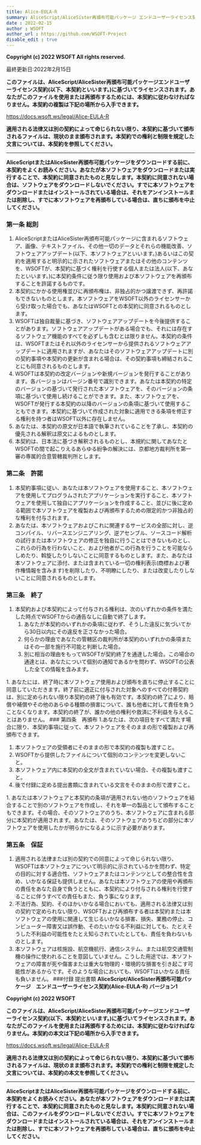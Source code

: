 ```yaml
---
title: Alice-EULA-R
summary: AliceScript/AliceSister再頒布可能パッケージ エンドユーザーライセンス契約(AliceEULA-R)バージョン1
date : 2022-02-15
author : WSOFT
author_url : https://github.com/WSOFT-Project
disable_edit : true
---
```

**Copyright (c) 2022 WSOFT All rights reserved.**

最終更新日:2022年2月15日

**このファイルは、AliceScript/AliceSister再頒布可能パッケージエンドユーザーライセンス契約(以下、本契約といいます。)に基づいてライセンスされます。あなたがこのファイルを使用または再頒布するためには、本契約に従わなければなりません。本契約の複製は下記の場所から入手できます。**

https://docs.wsoft.ws/legal/Alice-EULA-R

**適用される法律又は別の契約によって命じられない限り、本契約に基づいて頒布されるファイルは、現状のまま頒布されます。本契約での権利と制限を規定した文言については、本契約を参照してください。**

---

**AliceScriptまたはAliceSister再頒布可能パッケージをダウンロードする前に、本契約をよくお読みください。あなたが本ソフトウェアをダウンロードまたは実行することで、本契約に同意されたものと見なします。本契約に同意されない場合は、ソフトウェアをダウンロードしないでください。すでに本ソフトウェアをダウンロードまたはインストールされている場合は、それをアンインストールまたは削除し、すでに本ソフトウェアを再頒布している場合は、直ちに頒布を中止してください。**

### 第一条 総則

1. AliceScriptまたはAliceSister再頒布可能パッケージに含まれるソフトウェア、画像、テキストファイル、その他一切のデータとそれらの機能改善、ソフトウェアアップデート(以下、本ソフトウェアといいます。)あるいはこの契約を適用すると明示的に示されたソフトウェアまたはその他のコンテンツを、WSOFTが、本契約に基づく権利を行使する個人または法人(以下、あなたといいます。)に本契約条件に従う限り使用および本ソフトウェアを再頒布することを許諾するものです。
1. 本契約にかかる使用権並びに再頒布権は、非独占的かつ譲渡できず、再許諾もできないものとします。本ソフトウェアをWSOFT以外のライセンサーから受け取った場合でも、あなたはWSOFTとの本契約に同意されるものとします。
1. WSOFTは独自裁量に基づき、ソフトウェアアップデートを今後提供することがあります。ソフトウェアアップデートがある場合でも、それには存在するソフトウェア機能のすべてを必ずしも含むとは限りません。本契約の条件は、WSOFTまたはそれ以外のライセンサーから提供されるソフトウェアアップデートに適用されますが、あなたはそのソフトウェアアップデートに別の契約事項や本契約の更新が含まれる場合は、その契約事項も締結されることにも同意されるものとします。
1. WSOFTは本契約の改定バージョンや新規バージョンを発行することがあります。各バージョンはバージン番号で識別できます。あなたは本契約の特定のバージョンの基づいて発行された本ソフトウェアを、そのバージョンの条項に基づいて使用し続けることができます。また、本ソフトウェアを、WSOFTが発行する本契約の以降のバージョンの条項に基づいて使用することもできます。本契約に基づいて作成された対象に適用できる条項を修正する権利を持つ者はWSOFT以外に存在しません。
1. あなたは、本契約の原文が日本語で執筆されていることを了承し、本契約の優先される解釈は原文によるものとします。
1. 本契約は、日本法に基づき解釈されるものとし、本規約に関してあなたとWSOFTの間で起こりえるあらゆる紛争の解決には、京都地方裁判所を第一審の専属的合意管轄裁判所とします。
### 第二条　許諾

1. 本契約事項に従い、あなたは本ソフトウェアを使用すること、本ソフトウェアを使用してプログラムされたアプリケーションを実行すること、本ソフトウェアを使用して独自にアプリケーションを作成すること、並びに後に定める範囲で本ソフトウェアを複製および再頒布するための限定的かつ非独占的な権利を付与されます。
1. あなたは、本ソフトウェアおよびこれに関連するサービスの全部に対し、逆コンパイル、リバースエンジニアリング、逆アセンブル、ソースコード解析の試行または本ソフトウェアの修正を独自に行うことはできないものとし、これらの行為を行わないこと、および他者がこの行為を行うことを可能ならしめたり、斡旋したりしないことに同意するものとします。また、あなたは本ソフトウェアに添付、または含まれている一切の権利表示(商標および著作権情報を含みます)を削除したり、不明瞭にしたり、または改変したりしないことに同意されるものとします。
### 第三条　終了

1. 本契約および本契約によって付与される権利は、次のいずれかの条件を満たした時点でWSOFTからの通告なしに自動で終了します。<ol><li>あなたが本契約のいずれかの条項に従わず、そうした違反に気づいてから30日以内にその違反を正さなかった場合。</li><li>何らかの理由であなたの管轄区の裁判所が本契約のいずれかの条項またはその一部を施行不可能と判断した場合。</li><li>別に相当の理由をもってWSOFTが契約終了を通達した場合。この場合の通達とは、あなたについて個別の通知であるかを問わず、WSOFTの公表した全ての情報を含みます。</li>
</ol>
1. あなたには、終了時に本ソフトウェア使用および頒布を直ちに停止することに同意していただきます。終了前に適正に付与された対象へのすべての付帯契約は、別に定められない限り本契約の終了後も有効です。本契約の終了により、賠償や補償やその他のあらゆる種類の損害について、誰も他者に対して責任を負うことなくなります。本契約の終了が、誰かの他の権利や救済に不利益を与えることはありません。
### 第四条　再頒布
1.あなたは、次の項目をすべて満たす場合に限り、本契約事項に従って、本ソフトウェアをそのままの形で複製および再頒布できます。<ol><li>本ソフトウェアの受領者にそのままの形で本契約の複製も渡すこと。</li><li>WSOFTから提供したファイルについて個別のコンテンツを変更しないこと。</li><li>本ソフトウェア内に本契約の全文が含まれていない場合、その複製も渡すこと。</li><li>後で付録に定める提出書類に含まれている文言をそのままの形で渡すこと。</li>
</ol>
1. あなたは本ソフトウェアと本契約の条項が適用されない他のソフトウェアを結合することで別のソフトウェアを作成し、それを単一の製品として頒布することもできます。その場合、そのソフトウェアのうち、本ソフトウェアに含まれる部分に本契約が適用されます。あなたは、そのソフトウェアのうちどの部分に本ソフトウェアを使用したかが明らかになるように示す必要があります。

### 第五条　保証

1. 適用される法律または別の契約での同意によって命じられない限り、WSOFTは本ソフトウェアについて明示的に示されているかを問わず、特定の目的に対する適合性、ソフトウェアまたはコンテンツとしての整合性を含め、いかなる保証も提供しません。あなたは本ソフトウェアの使用や再頒布の責任をあなた自身で負うとともに、本契約により付与される権利を行使することに伴うすべての責任もまた、負う事になります。
1. 不法行為、契約、そのほかいかなる場合においても、適用される法律又は別の契約で定められない限り、WSOFTおよび再頒布する者は本契約または本ソフトウェアの使用に関連して生じるいかなる損害、損失、業務の停止、コンピューター障害又は誤作動、そのたいかなる不利益に対しても、たとえそうした不利益の可能性をたとえ知らされていたとしても、責任を負わないものとします。
1. 本ソフトウェアは核施設、航空機航行、通信システム、または航空交通管制機の操作に使われることを意図していません。こうした用途では、本ソフトウェアの障害が死や傷害または重大な物理的・環境的な損害を引き起こす可能性があるからです。そのような場合においても、WSOFTはいかなる責任も負いません。
###付録 提出書類
**AliceScript/AliceSister再頒布可能パッケージ　エンドユーザーライセンス契約(Alice-EULA-R) バージョン1**

**Copyright (c) 2022 WSOFT**

**このファイルは、AliceScript/AliceSister再頒布可能パッケージエンドユーザーライセンス契約(以下、本契約といいます。)に基づいてライセンスされます。あなたがこのファイルを使用または再頒布するためには、本契約に従わなければなりません。本契約の本文は下記の場所から入手できます。**

https://docs.wsoft.ws/legal/Alice-EULA-R

**適用される法律又は別の契約によって命じられない限り、本契約に基づいて頒布されるファイルは、現状のまま頒布されます。本契約での権利と制限を規定した文言については、本契約の本文を参照してください。**

----

**AliceScriptまたはAliceSister再頒布可能パッケージをダウンロードする前に、本契約をよくお読みください。あなたが本ソフトウェアをダウンロードまたは実行することで、本契約に同意されたものと見なします。本契約に同意されない場合は、このファイルをダウンロードしないでください。すでに本ソフトウェアをダウンロードまたはインストールされている場合は、それをアンインストールまたは削除し、すでに本ソフトウェアを再頒布している場合は、直ちに頒布を中止してください。**